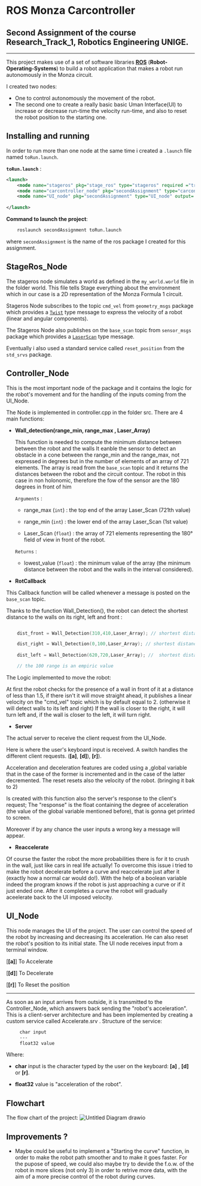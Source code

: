 # ROS Monza Carcontroller 
## Second Assignment of the course Research_Track_1, Robotics Engineering UNIGE.

-----------------------

This project makes use of a set of software libraries [__ROS__](http://wiki.ros.org) (__Robot-Operating-Systems__) to build a robot application that makes a robot run autonomously in the Monza circuit.

I created two nodes: 
* One to control autonomously the movement of the robot.
* The second one to create a really basic basic Uman Interface(UI) to increase or decrease run-time the velocity run-time, and also to reset the robot position to the starting one.

Installing and running  
-----------------------

In order to run more than one node at the same time i created a `.launch` file named `toRun.launch`.

__`toRun.launch`__ : 
```xml
<launch>	
	<node name="stageros" pkg="stage_ros" type="stageros" required ="true" args = "$(find secondAssignment)/world/my_world.world"/>
	<node name="carcontroller_node" pkg="secondAssignment" type="carcontroller_node" output="screen"  required="true"/>
	<node name="UI_node" pkg="secondAssignment" type="UI_node" output= "screen" required="true"/>
	
</launch>
```

__Command to launch the project__:

```bash
	roslaunch secondAssignment toRun.launch
```
where `secondAssignment` is the name of the ros package I created for this assignment.

StageRos_Node
-------------
The stageros node simulates a world as defined in the `my_world.world` file in the folder world. This file tells Stage everything about the environment which in our case is a 2D representation of the Monza Formula 1 circuit.

Stageros Node subscribes to the topic `cmd_vel` from `geometry_msgs` package which provides a [`Twist`](https://docs.ros.org/en/api/geometry_msgs/html/msg/Twist.html) type message to express the velocity of a robot (linear and angular components).

The Stageros Node also publishes on the `base_scan` topic from `sensor_msgs` package which provides a [`LaserScan`](https://docs.ros.org/en/api/sensor_msgs/html/msg/LaserScan.html) type message. 

Eventually i also used a standard service called `reset_position` from the `std_srvs` package. 

Controller_Node 
---------------

This is the most important node of the package and it contains the logic for the robot's movement and for the handling of the inputs coming from the UI_Node. 

The Node is implemented in controller.cpp in the folder src.
There are 4 main functions:

 * __Wall_detection(range_min, range_max , Laser_Array)__

	 This function is needed to compute the minimum distance between between the robot and the walls 
	 It eanble the sensor to detect an obstacle in a cone between the range_min and the range_max, not expressed in degrees but in the number of elements of an array of 721 elements. The array is read from the `base_scan` topic and it returns the distances between the robot and the circuit contour. The robot in this case in non holonomic, therefore the fow of the sensor are the 180 degrees in front of him

   	`Arguments` :

   	* range_max (`int`) : the top end of the array Laser_Scan (721th value)

	* range_min (`int`) : the lower end of the array Laser_Scan (1st value)

   	* Laser_Scan (`float`) : the array of 721 elements representing the 180° field of view in front of the robot.

   	`Returns` :

   	* lowest_value (`float`) : the minimum value of the array (the minimum distance between the robot and the walls in the interval considered).

* __RotCallback__

This Callback function will be called whenever a message is posted on the `base_scan` topic.

Thanks to the function Wall_Detection(), the robot can detect the shortest distance to the walls on its right, left and front :

``` C

	dist_front = Wall_Detection(310,410,Laser_Array); // shortest distance to wall on its front

	dist_right = Wall_Detection(0,100,Laser_Array); // shortest distance to wall on its right 
	
	dist_left = Wall_Detection(620,720,Laser_Array); //  shortest distance to wall on its left 

	// the 100 range is an empiric value


```

The Logic implemented to move the robot:

At first the robot checks for the presence of a wall in front of it at a distance of less than 1.5, if there isn't it will move straight ahead, it publishes a linear velocity on the "cmd_vel" topic which is by default equal to 2. (otherwise it will detect walls to its left and right)
If the wall is closer to the right, it will turn left and, if the wall is closer to the left, it will turn right.

* __Server__

The actual server to receive the client request from the UI_Node.

Here is where the user's keyboard input is received. A switch handles the different client requests. (__[a]__, __[d]__), __[r]__).

Acceleration and deceleration features are coded using a ,global variable that in the case of the former is incremented and in the case of the latter decremented.
The reset resets also the velocity of the robot. (bringing it bak to 2)

Is created with this function also the server's response to the client's request;
The "response" is the float containing the degree of acceleration (the value of the global variable mentioned before), that is gonna get printed to screen.

Moreover if  by any chance the user inputs a wrong key a message will appear.

* __Reaccelerate__

Of course the faster the robot the more probabilities there is for it to crush in the wall, just like cars in real life actually! To overcome this issue i tried to make the robot decelerate before a curve and reaccelerate just after it (exactly how a normal car would do!). With the help of a boolean variable indeed the program knows if the robot is just approaching a curve or if it just ended one. After it completes a curve the robot will gradually aceelerate back to the UI imposed velocity.


UI_Node 
-------

This node manages the UI of the project. 
The user can control the speed of the robot by increasing and decreasing its acceleration. 
He can also reset the robot's position to its initial state.
The UI node receives input from a terminal window.

[__[a]__]   To Accelerate

[__[d]__]  To Decelerate

[__[r]__]   To Reset the position


------

As soon as an input arrives from outside, it is transmitted to the Controller_Node, which answers back sending the "robot's acceleration".
This is a client-server architecture and has been implemented by creating a custom service called Accelerate.srv . 
Structure of the service:
``` xml
     char input
     ---
     float32 value
```
Where:
* __char__ input is the character typed by the user on the keyboard: __[a]__ , __[d]__ or __[r]__.

* __float32__ value is "acceleration of the robot". 


Flowchart
----------------------

The flow chart of the project: ![Untitled Diagram drawio](https://user-images.githubusercontent.com/91626281/156035284-085892f8-b013-4771-add6-466f8f77fe53.png)

Improvements ?
----------------------
- Maybe could be useful to implement a "Starting the curve" function, in order to make the robot path smoother and to make it goes faster.
For the pupose of speed, we could also maybe try to devide the f.o.w. of the robot in more slices (not only 3) in order to retrive more data, with the aim of a more precise control of the robot during curves.










 



